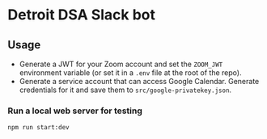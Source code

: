 # Detroit DSA Slack bot

## Usage

* Generate a JWT for your Zoom account and set the `ZOOM_JWT` environment variable (or set it in a `.env` file at the root of the repo).
* Generate a service account that can access Google Calendar. Generate credentials for it and save them to `src/google-privatekey.json`.

### Run a local web server for testing

```bash
npm run start:dev
```
